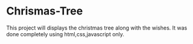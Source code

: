 # Chrismas-Tree
This project will displays the christmas tree along with the wishes.
It was done completely using html,css,javascript only.
